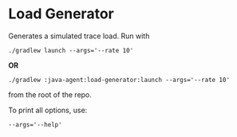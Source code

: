 Load Generator
=====

Generates a simulated trace load.  Run with

```
./gradlew launch --args='--rate 10'
```

**OR**

```
./gradlew :java-agent:load-generator:launch --args='--rate 10'
```

from the root of the repo.

To print all options, use:

```
--args='--help'
```
